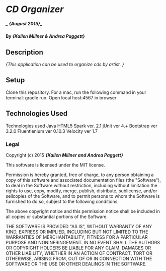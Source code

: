 # _CD Organizer_

##### _ {August 2015}_

#### By _**{Kallen Millner & Andrea Paggett}**_

## Description

_{This application can be used to organize cds by artist. }_

## Setup

Clone this repository.
For a mac, run the following command in your terminal: gradle run.
Open local host:4567 in browser


## Technologies Used

Technologies used Java HTML5 Spark ver. 2.1 jUnit ver 4.+ Bootstrap ver 3.2.0 Fluentlenium ver 0.10.3 Velocity ver 1.7

### Legal

Copyright (c) 2015 **_{Kallen Millner and Andrea Paggett}_**

This software is licensed under the MIT license.

Permission is hereby granted, free of charge, to any person obtaining a copy
of this software and associated documentation files (the "Software"), to deal
in the Software without restriction, including without limitation the rights
to use, copy, modify, merge, publish, distribute, sublicense, and/or sellcopies of the Software, and to permit persons to whom the Software is
furnished to do so, subject to the following conditions:

The above copyright notice and this permission notice shall be included in
all copies or substantial portions of the Software.

THE SOFTWARE IS PROVIDED "AS IS", WITHOUT WARRANTY OF ANY KIND, EXPRESS OR
IMPLIED, INCLUDING BUT NOT LIMITED TO THE WARRANTIES OF MERCHANTABILITY,
FITNESS FOR A PARTICULAR PURPOSE AND NONINFRINGEMENT. IN NO EVENT SHALL THE
AUTHORS OR COPYRIGHT HOLDERS BE LIABLE FOR ANY CLAIM, DAMAGES OR OTHER
LIABILITY, WHETHER IN AN ACTION OF CONTRACT, TORT OR OTHERWISE, ARISING FROM,
OUT OF OR IN CONNECTION WITH THE SOFTWARE OR THE USE OR OTHER DEALINGS IN
THE SOFTWARE.
